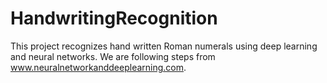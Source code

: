 HandwritingRecognition 
======================     

This project recognizes hand written Roman numerals using deep learning and neural networks. We are following steps from www.neuralnetworkanddeeplearning.com.
